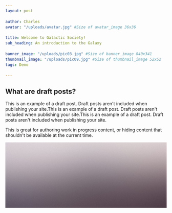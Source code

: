 ```yaml
---
layout: post

author: Charles
avatar: "/uploads/avatar.jpg" #Size of avatar_image 36x36

title: Welcome to Galactic Society!
sub_heading: An introduction to the Galaxy

banner_image: "/uploads/pic03.jpg" #Size of banner_image 840x341
thumbnail_image: "/uploads/pic09.jpg" #Size of thumbnail_image 52x52
tags: Demo

---
```

## What are draft posts?

This is an example of a draft post. Draft posts aren't included when publishing your site.This is an example of a draft post. Draft posts aren't included when publishing your site.This is an example of a draft post. Draft posts aren't included when publishing your site.

This is great for authoring work in progress content, or hiding content that shouldn't be available at the current time.

![](/uploads/pic02.jpg)
